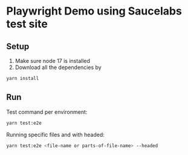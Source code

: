 
# Playwright Demo using Saucelabs test site

## Setup
1. Make sure node 17 is installed 
2. Download all the dependencies by
  
  ```bash
  yarn install
  ```

## Run

Test command per environment:

```bash
yarn test:e2e
```

Running specific files and with headed:

```bash
yarn test:e2e <file-name or parts-of-file-name> --headed
```